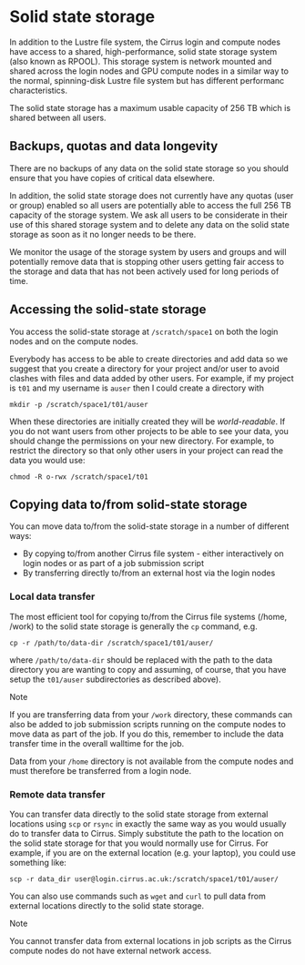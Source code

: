 # Solid state storage

In addition to the Lustre file system, the Cirrus login and compute
nodes have access to a shared, high-performance, solid state storage
system (also known as RPOOL). This storage system is network mounted and
shared across the login nodes and GPU compute nodes in a similar way to
the normal, spinning-disk Lustre file system but has different
performanc characteristics.

The solid state storage has a maximum usable capacity of 256 TB which is
shared between all users.

## Backups, quotas and data longevity

There are no backups of any data on the solid state storage so you
should ensure that you have copies of critical data elsewhere.

In addition, the solid state storage does not currently have any quotas
(user or group) enabled so all users are potentially able to access the
full 256 TB capacity of the storage system. We ask all users to be
considerate in their use of this shared storage system and to delete any
data on the solid state storage as soon as it no longer needs to be
there.

We monitor the usage of the storage system by users and groups and will
potentially remove data that is stopping other users getting fair access
to the storage and data that has not been actively used for long periods
of time.

## Accessing the solid-state storage

You access the solid-state storage at `/scratch/space1` on both the
login nodes and on the compute nodes.

Everybody has access to be able to create directories and add data so we
suggest that you create a directory for your project and/or user to
avoid clashes with files and data added by other users. For example, if
my project is `t01` and my username is `auser` then I could create a
directory with

    mkdir -p /scratch/space1/t01/auser

When these directories are initially created they will be
*world-readable*. If you do not want users from other projects to be
able to see your data, you should change the permissions on your new
directory. For example, to restrict the directory so that only other
users in your project can read the data you would use:

    chmod -R o-rwx /scratch/space1/t01

## Copying data to/from solid-state storage

You can move data to/from the solid-state storage in a number of
different ways:

- By copying to/from another Cirrus file system - either interactively
  on login nodes or as part of a job submission script
- By transferring directly to/from an external host via the login nodes

### Local data transfer

The most efficient tool for copying to/from the Cirrus file systems
(<span class="title-ref">/home</span>,
<span class="title-ref">/work</span>) to the solid state storage is
generally the `cp` command, e.g.

    cp -r /path/to/data-dir /scratch/space1/t01/auser/

where `/path/to/data-dir` should be replaced with the path to the data
directory you are wanting to copy and assuming, of course, that you have
setup the `t01/auser` subdirectories as described above).

<div class="note">

<div class="title">

Note

</div>

If you are transferring data from your `/work` directory, these commands
can also be added to job submission scripts running on the compute nodes
to move data as part of the job. If you do this, remember to include the
data transfer time in the overall walltime for the job.

Data from your `/home` directory is not available from the compute nodes
and must therefore be transferred from a login node.

</div>

### Remote data transfer

You can transfer data directly to the solid state storage from external
locations using `scp` or `rsync` in exactly the same way as you would
usually do to transfer data to Cirrus. Simply substitute the path to the
location on the solid state storage for that you would normally use for
Cirrus. For example, if you are on the external location (e.g. your
laptop), you could use something like:

    scp -r data_dir user@login.cirrus.ac.uk:/scratch/space1/t01/auser/

You can also use commands such as `wget` and `curl` to pull data from
external locations directly to the solid state storage.

<div class="note">

<div class="title">

Note

</div>

You cannot transfer data from external locations in job scripts as the
Cirrus compute nodes do not have external network access.

</div>

